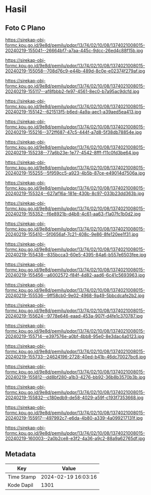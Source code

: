 # Hasil

## Foto C Plano

https://sirekap-obj-formc.kpu.go.id/9e8d/pemilu/pdpr/13/74/02/10/08/1374021008015-20240219-155041--26664bf7-a7aa-445c-9dcc-26ed4c88f15b.jpg

https://sirekap-obj-formc.kpu.go.id/9e8d/pemilu/pdpr/13/74/02/10/08/1374021008015-20240219-155058--708d76c9-e44b-489d-8c0e-e02374f279af.jpg

https://sirekap-obj-formc.kpu.go.id/9e8d/pemilu/pdpr/13/74/02/10/08/1374021008015-20240219-155117--af8fbbb2-fe97-4561-8ec0-b7a95ac9dcfd.jpg

https://sirekap-obj-formc.kpu.go.id/9e8d/pemilu/pdpr/13/74/02/10/08/1374021008015-20240219-155142--621513f5-b6ed-4a9a-aec1-a39aed5ea413.jpg

https://sirekap-obj-formc.kpu.go.id/9e8d/pemilu/pdpr/13/74/02/10/08/1374021008015-20240219-155216--372ff687-47c5-444f-a7d8-5f38db78854e.jpg

https://sirekap-obj-formc.kpu.go.id/9e8d/pemilu/pdpr/13/74/02/10/08/1374021008015-20240219-155238--77a6b23e-1e77-4542-8fff-f11c0fd3be64.jpg

https://sirekap-obj-formc.kpu.go.id/9e8d/pemilu/pdpr/13/74/02/10/08/1374021008015-20240219-155255--5f959cc5-a923-4b5b-87ce-e49014d7506a.jpg

https://sirekap-obj-formc.kpu.go.id/9e8d/pemilu/pdpr/13/74/02/10/08/1374021008015-20240219-155324--627af16a-181e-430b-8c97-033b23dd363b.jpg

https://sirekap-obj-formc.kpu.go.id/9e8d/pemilu/pdpr/13/74/02/10/08/1374021008015-20240219-155352--f6e8921b-d4b8-4c61-aa63-f1a07fc1b0d2.jpg

https://sirekap-obj-formc.kpu.go.id/9e8d/pemilu/pdpr/13/74/02/10/08/1374021008015-20240219-155410--5f0656af-7c21-408c-9e86-8fe120ee1f31.jpg

https://sirekap-obj-formc.kpu.go.id/9e8d/pemilu/pdpr/13/74/02/10/08/1374021008015-20240219-155438--835bcca3-60e5-4395-84a6-b557e6503fee.jpg

https://sirekap-obj-formc.kpu.go.id/9e8d/pemilu/pdpr/13/74/02/10/08/1374021008015-20240219-155456--a6002572-f84f-4d82-aad6-6c41c5693963.jpg

https://sirekap-obj-formc.kpu.go.id/9e8d/pemilu/pdpr/13/74/02/10/08/1374021008015-20240219-155536--9ff58cb0-9e02-4968-9a49-5bbcdcafe2b2.jpg

https://sirekap-obj-formc.kpu.go.id/9e8d/pemilu/pdpr/13/74/02/10/08/1374021008015-20240219-155624--9778e646-eaad-453a-907f-d4fe1c370787.jpg

https://sirekap-obj-formc.kpu.go.id/9e8d/pemilu/pdpr/13/74/02/10/08/1374021008015-20240219-155714--e397576e-a0bf-4bb8-95e0-8e3dac4a0123.jpg

https://sirekap-obj-formc.kpu.go.id/9e8d/pemilu/pdpr/13/74/02/10/08/1374021008015-20240219-155733--24624196-2728-40ed-b41b-46dc70027bc6.jpg

https://sirekap-obj-formc.kpu.go.id/9e8d/pemilu/pdpr/13/74/02/10/08/1374021008015-20240219-155812--dd8bf280-a1b3-4276-bb92-36b8b3570b3b.jpg

https://sirekap-obj-formc.kpu.go.id/9e8d/pemilu/pdpr/13/74/02/10/08/1374021008015-20240219-155832--c180edb9-de58-4029-a59f-c193f7353668.jpg

https://sirekap-obj-formc.kpu.go.id/9e8d/pemilu/pdpr/13/74/02/10/08/1374021008015-20240219-155917--497992c7-e6da-4b80-a339-4a099217131f.jpg

https://sirekap-obj-formc.kpu.go.id/9e8d/pemilu/pdpr/13/74/02/10/08/1374021008015-20240219-160003--2a0b2ce8-e3f2-4a36-a9c2-88a9a62765df.jpg


## Metadata

| Key        | Value               |
| ---------- | ------------------- |
| Time Stamp | 2024-02-19 16:03:16 |
| Kode Dapil | 1301                |




